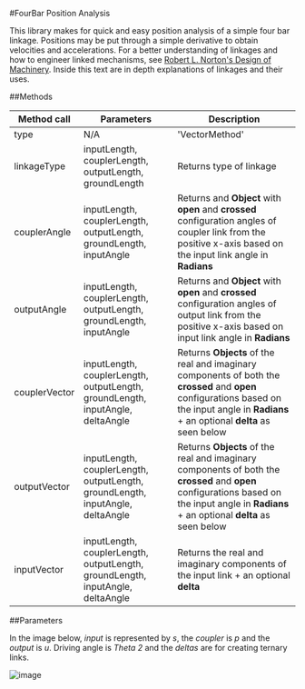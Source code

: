 #FourBar Position Analysis

This library makes for quick and easy position analysis of a simple four bar linkage. Positions may be put through a simple derivative to obtain velocities and accelerations. For a better understanding of linkages and how to engineer linked mechanisms, see [Robert L. Norton's Design of Machinery](http://www.amazon.com/Design-Machinery-Robert-Norton/dp/0071215778). Inside this text are in depth explanations of linkages and their uses.

##Methods

|Method call|Parameters|Description|
|-----------|----------|-----------|
|type| N/A | 'VectorMethod'|
| linkageType | inputLength, couplerLength, outputLength, groundLength | Returns type of linkage |
|couplerAngle | inputLength, couplerLength, outputLength, groundLength, inputAngle | Returns and __Object__ with __open__ and __crossed__ configuration angles of coupler link from the positive x-axis based on the input link angle in __Radians__ |
|outputAngle | inputLength, couplerLength, outputLength, groundLength, inputAngle | Returns and __Object__ with __open__ and __crossed__ configuration angles of output link from the positive x-axis based on input link angle in __Radians__ |
|couplerVector | inputLength, couplerLength, outputLength, groundLength, inputAngle, deltaAngle | Returns __Objects__ of the real and imaginary components of both the __crossed__ and __open__ configurations based on the input angle in __Radians__ + an optional __delta__ as seen below|
|outputVector | inputLength, couplerLength, outputLength, groundLength, inputAngle, deltaAngle | Returns __Objects__ of the real and imaginary components of both the __crossed__ and __open__ configurations based on the input angle in __Radians__ + an optional __delta__ as seen below|
|inputVector | inputLength, couplerLength, outputLength, groundLength, inputAngle, deltaAngle | Returns the real and imaginary components of the input link + an optional __delta__|


##Parameters


In the image below, _input_ is represented by _s_, the _coupler_ is _p_ and the _output_ is _u_. Driving angle is _Theta 2_ and the _deltas_ are for creating ternary links. 

![image](http://i.imgur.com/tF8eoCr.png)
